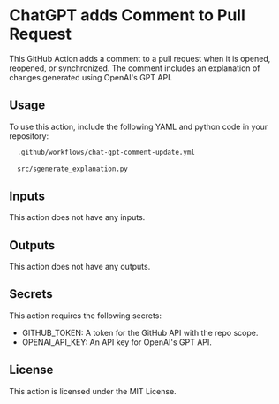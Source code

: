 # ChatGPT adds Comment to Pull Request
This GitHub Action adds a comment to a pull request when it is opened, reopened, or synchronized. The comment includes an explanation of changes generated using OpenAI's GPT API.

## Usage
To use this action, include the following YAML and python code in your repository:

```bash
  .github/workflows/chat-gpt-comment-update.yml
  
  src/sgenerate_explanation.py
```

## Inputs
This action does not have any inputs.

## Outputs
This action does not have any outputs.

## Secrets
This action requires the following secrets:

- GITHUB_TOKEN: A token for the GitHub API with the repo scope.
- OPENAI_API_KEY: An API key for OpenAI's GPT API.

## License
This action is licensed under the MIT License.
